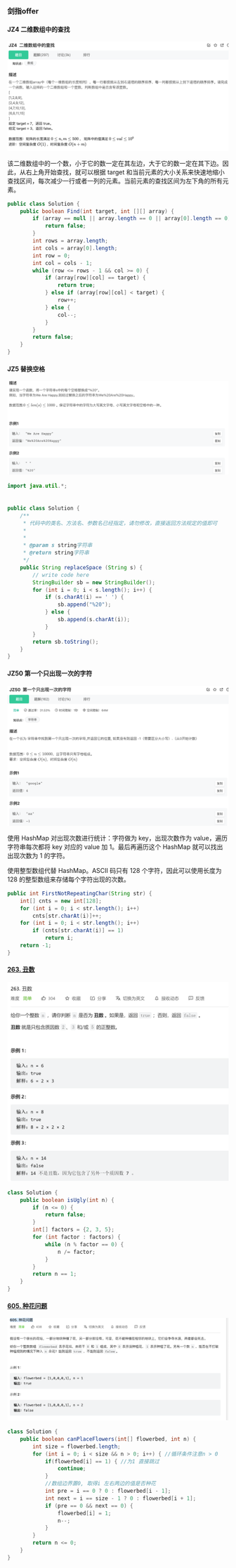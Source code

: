 ### 剑指offer

#### **JZ4** **二维数组中的查找**

![image-20220315091439484](Untitled.assets/image-20220315091439484.png)

该二维数组中的一个数，小于它的数一定在其左边，大于它的数一定在其下边。因此，从右上角开始查找，就可以根据 target 和当前元素的大小关系来快速地缩小查找区间，每次减少一行或者一列的元素。当前元素的查找区间为左下角的所有元素。

```java
public class Solution {
    public boolean Find(int target, int [][] array) {
        if (array == null || array.length == 0 || array[0].length == 0) {
            return false;
        }
        int rows = array.length;
        int cols = array[0].length;
        int row = 0;
        int col = cols - 1;
        while (row <= rows - 1 && col >= 0) {
            if (array[row][col] == target) {
                return true;
            } else if (array[row][col] < target) {
                row++;
            } else {
                col--;
            }
        }
        return false;
    }
}
```

#### **JZ5** **替换空格**

![image-20220315100118145](Untitled.assets/image-20220315100118145.png)

```java
import java.util.*;


public class Solution {
    /**
     * 代码中的类名、方法名、参数名已经指定，请勿修改，直接返回方法规定的值即可
     *
     * 
     * @param s string字符串 
     * @return string字符串
     */
    public String replaceSpace (String s) {
        // write code here
        StringBuilder sb = new StringBuilder();
        for (int i = 0; i < s.length(); i++) {
            if (s.charAt(i) == ' ') {
                sb.append("%20");
            } else {
                sb.append(s.charAt(i));
            }
        }
        return sb.toString();
    }
}
```

#### **JZ50** **第一个只出现一次的字符**

![image-20220315192106495](%E6%95%B0%E7%BB%84%E4%B8%8E%E7%9F%A9%E9%98%B5.assets/image-20220315192106495.png)

使用 HashMap 对出现次数进行统计：字符做为 key，出现次数作为 value，遍历字符串每次都将 key 对应的 value 加 1。最后再遍历这个 HashMap 就可以找出出现次数为 1 的字符。

使用整型数组代替 HashMap。ASCII 码只有 128 个字符，因此可以使用长度为 128 的整型数组来存储每个字符出现的次数。

```java
public int FirstNotRepeatingChar(String str) {
    int[] cnts = new int[128];
    for (int i = 0; i < str.length(); i++)
        cnts[str.charAt(i)]++;
    for (int i = 0; i < str.length(); i++)
        if (cnts[str.charAt(i)] == 1)
            return i;
    return -1;
}
```

#### [263. 丑数](https://leetcode-cn.com/problems/ugly-number/)

![image-20220318095809413](数组与矩阵.assets/image-20220318095809413.png)

```java
class Solution {
    public boolean isUgly(int n) {
        if (n <= 0) {
            return false;
        }
        int[] factors = {2, 3, 5};
        for (int factor : factors) {
            while (n % factor == 0) {
                n /= factor;
            }
        }
        return n == 1;
    }
}
```

#### [605. 种花问题](https://leetcode-cn.com/problems/can-place-flowers/)

![image-20220318104949234](%E6%95%B0%E7%BB%84%E4%B8%8E%E7%9F%A9%E9%98%B5.assets/image-20220318104949234.png)

```java
class Solution {
    public boolean canPlaceFlowers(int[] flowerbed, int n) {
        int size = flowerbed.length;
        for (int i = 0; i < size && n > 0; i++) { //循环条件注意n > 0
            if(flowerbed[i] == 1) { //为1 直接跳过
                continue;
            } 
            //数组边界置0, 取得i 左右两边的值是否种花 
            int pre = i == 0 ? 0 : flowerbed[i - 1];
            int next = i == size - 1 ? 0 : flowerbed[i + 1];  
            if (pre == 0 && next == 0) {
                flowerbed[i] = 1;
                n--;
            }
        }
        return n <= 0;
    }
}
```

